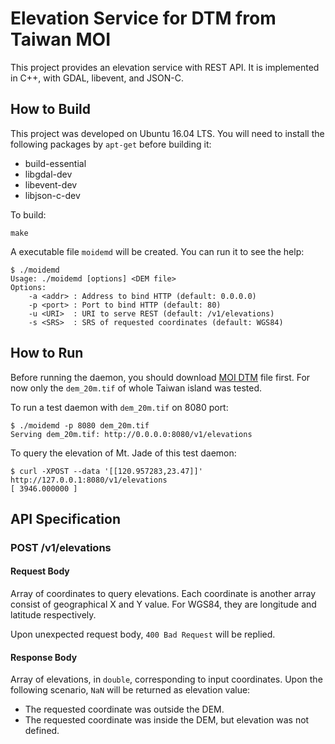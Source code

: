 # Elevation Service for DTM from Taiwan MOI

This project provides an elevation service with REST API. It is implemented in C++, with GDAL, libevent, and JSON-C.

## How to Build

This project was developed on Ubuntu 16.04 LTS. You will need to install the following packages by ```apt-get``` before building it:

* build-essential
* libgdal-dev
* libevent-dev
* libjson-c-dev

To build:

```shell
make
```

A executable file ```moidemd``` will be created. You can run it to see the help:

```shell
$ ./moidemd
Usage: ./moidemd [options] <DEM file>
Options:
    -a <addr> : Address to bind HTTP (default: 0.0.0.0)
    -p <port> : Port to bind HTTP (default: 80)
    -u <URI>  : URI to serve REST (default: /v1/elevations)
    -s <SRS>  : SRS of requested coordinates (default: WGS84)
```

## How to Run

Before running the daemon, you should download [MOI DTM](https://data.gov.tw/dataset/35430) file first. For now only the ```dem_20m.tif``` of whole Taiwan island was tested.

To run a test daemon with ```dem_20m.tif```  on 8080 port:

```shell
$ ./moidemd -p 8080 dem_20m.tif
Serving dem_20m.tif: http://0.0.0.0:8080/v1/elevations
```

To query the elevation of Mt. Jade of this test daemon:

```shell
$ curl -XPOST --data '[[120.957283,23.47]]' http://127.0.0.1:8080/v1/elevations
[ 3946.000000 ]
```

## API Specification

### POST /v1/elevations

#### Request Body

Array of coordinates to query elevations. Each coordinate is another array consist of geographical X and Y value. For WGS84, they are longitude and latitude respectively.

Upon unexpected request body, ```400 Bad Request``` will be replied.

#### Response Body

Array of elevations, in ```double```,  corresponding to input coordinates. Upon the following scenario, ```NaN``` will be returned as elevation value:

* The requested coordinate was outside the DEM.
* The requested coordinate was inside the DEM, but elevation was not defined.
